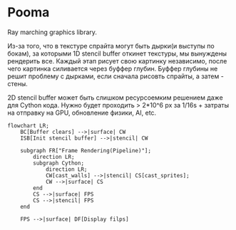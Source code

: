 # Pooma

Ray marching graphics library.

Из-за того, что в текстуре спрайта могут быть дырки(и выступы по бокам), за которыми 1D stencil buffer откинет текстуры,
мы вынуждены рендерить все. Каждый этап рисует свою картинку независимо, после чего картинка силивается через буффер
глубин. Буффер глубины не решит проблему с дырками, если сначала рисовть спрайты, а затем - стены.

2D stencil buffer может быть слишком ресурсоемким решением даже для Cython кода. Нужно будет проходить > 2*10^6 px за
1/16s + затраты на отправку на GPU, обновление физики, AI, etc.

```mermaid
flowchart LR;
    BC[Buffer clears] -->|surface| CW
    ISB[Init stencil buffer] -->|stencil| CW
    
    subgraph FR["Frame Rendering(Pipeline)"];
        direction LR;
        subgraph Cython;
            direction LR;
            CW[cast_walls] -->|stencil| CS[cast_sprites];
            CW -->|surface| CS
        end
        CS -->|surface| FPS
        CS -->|stencil| FPS
    end
    
    FPS -->|surface| DF[Display filps]
```
